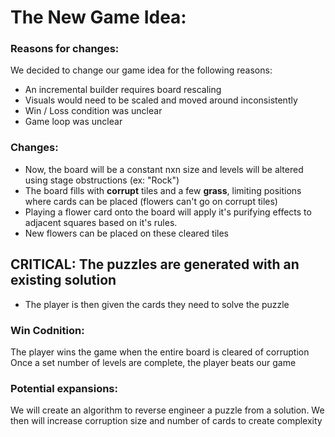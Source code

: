 # The New Game Idea:

### Reasons for changes:

We decided to change our game idea for the following reasons:

- An incremental builder requires board rescaling
- Visuals would need to be scaled and moved around inconsistently
- Win / Loss condition was unclear
- Game loop was unclear

### Changes:

- Now, the board will be a constant nxn size and levels will be
  altered using stage obstructions (ex: "Rock")
- The board fills with **corrupt** tiles and a few **grass**, limiting
  positions where cards can be placed (flowers can't go on corrupt tiles)
- Playing a flower card onto the board will apply it's purifying effects
  to adjacent squares based on it's rules.
- New flowers can be placed on these cleared tiles

## CRITICAL: The puzzles are generated with an existing solution

- The player is then given the cards they need to solve the puzzle

### Win Codnition:

The player wins the game when the entire board is cleared of corruption
Once a set number of levels are complete, the player beats our game

### Potential expansions:

We will create an algorithm to reverse engineer a puzzle from a solution.
We then will increase corruption size and number of cards to create complexity